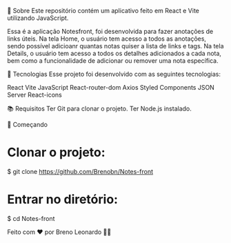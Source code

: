 📃 Sobre
Este repositório contém um aplicativo feito em React e Vite utilizando JavaScript.

Essa é a aplicação Notesfront, foi desenvolvida para fazer anotações de links úteis. Na tela Home, o usuário tem acesso a todos as anotações, sendo possível adicioanr quantas notas quiser a lista de links e tags. Na tela Details, o usuário tem acesso a todos os detalhes adicionados a cada nota, bem como a funcionalidade de adicionar ou remover uma nota específica.

🔨 Tecnologias
Esse projeto foi desenvolvido com as seguintes tecnologias:

React
Vite
JavaScript
React-router-dom
Axios
Styled Components
JSON Server
React-icons

📚 Requisitos
Ter Git para clonar o projeto.
Ter Node.js instalado.

🚀 Começando
  # Clonar o projeto:
  $ git clone https://github.com/Brenobn/Notes-front

  # Entrar no diretório:
  $ cd Notes-front

  Feito com ❤️ por Breno Leonardo 👋🏻
